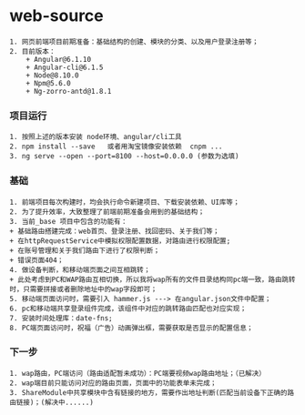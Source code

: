 # web-source
    1. 网页前端项目前期准备：基础结构的创建、模块的分类、以及用户登录注册等；
    2. 目前版本：
        + Angular@6.1.10
        + Angular-cli@6.1.5
        + Node@8.10.0
        + Npm@5.6.0
        + Ng-zorro-antd@1.8.1
### 项目运行
    1. 按照上述的版本安装 node环境、angular/cli工具
    2. npm install --save   或者用淘宝镜像安装依赖  cnpm ...
    3. ng serve --open --port=8100 --host=0.0.0.0 (参数为选填)

### 基础
    1. 前端项目每次构建时，均会执行命令新建项目、下载安装依赖、UI库等；
    2. 为了提升效率，大致整理了前端前期准备会用到的基础结构；
    3. 当前_base 项目中包含的功能有：
    + 基础路由搭建完成：web首页、登录注册、找回密码、关于我们等；
    + 在httpRequestService中模拟权限配置数据，对路由进行权限配置;
    + 在账号管理和关于我们路由下进行了权限判断；
    + 错误页面404；
    4. 做设备判断，和移动端页面之间互相跳转；
    + 此处考虑到PC和WAP路由互相切换，所以我将wap所有的文件目录结构同pc端一致，路由跳转时，只需要拼接或者删除地址中的wap字段即可；
    5. 移动端页面访问时，需要引入 hammer.js ---> 在angular.json文件中配置；
    6. pc和移动端共享登录组件完成，该组件中对应的跳转路由匹配也对应实现；
    7. 安装时间处理库：date-fns;
    8. PC端页面访问时，祝福（广告）动画弹出框，需要获取是否显示的配置信息；

### 下一步
    1. wap路由，PC端访问（路由适配暂未成功）：PC端要视频wap路由地址；（已解决）
    2. wap端目前只能访问对应的路由页面，页面中的功能表单未完成；
    3. ShareModule中共享模块中含有链接的地方，需要作出地址判断(匹配当前设备下正确的路由链接)；(解决中......)
